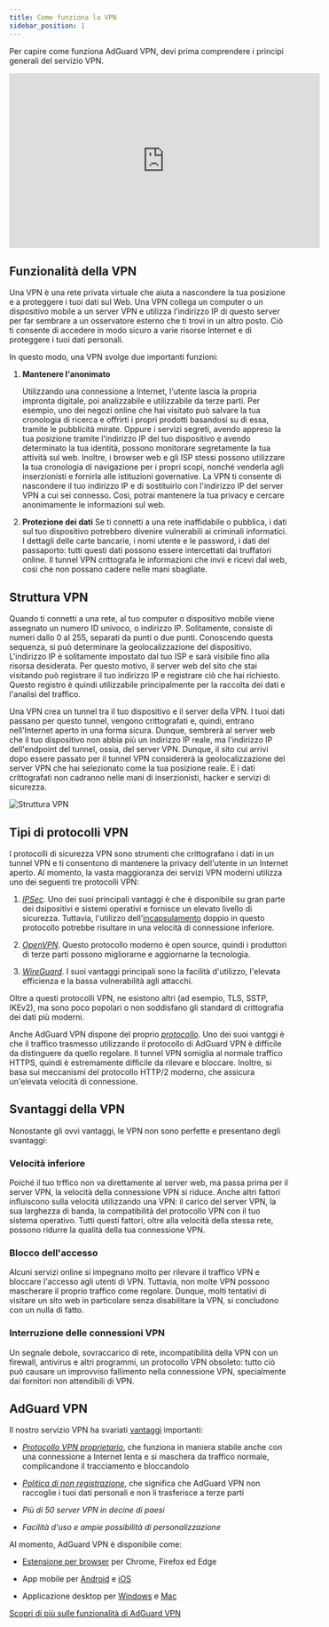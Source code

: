 ```yaml
---
title: Come funziona la VPN
sidebar_position: 1
---
```


Per capire come funziona AdGuard VPN, devi prima comprendere i principi generali del servizio VPN.

<iframe width="560" height="315" src="https://www.youtube-nocookie.com/embed/aOmkjgfSsIY" title="Lettore video di YouTube" frameborder="0" allow="accelerometer; autoplay; clipboard-write; encrypted-media; gyroscope; picture-in-picture" allowfullscreen></iframe>

## Funzionalità della VPN

Una VPN è una rete privata virtuale che aiuta a nascondere la tua posizione e a proteggere i tuoi dati sul Web. Una VPN collega un computer o un dispositivo mobile a un server VPN e utilizza l'indirizzo IP di questo server per far sembrare a un osservatore esterno che ti trovi in un altro posto. Ciò ti consente di accedere in modo sicuro a varie risorse Internet e di proteggere i tuoi dati personali.

In questo modo, una VPN svolge due importanti funzioni:

1. **Mantenere l'anonimato**

    Utilizzando una connessione a Internet, l'utente lascia la propria impronta digitale, poi analizzabile e utilizzabile da terze parti. Per esempio, uno dei negozi online che hai visitato può salvare la tua cronologia di ricerca e offrirti i propri prodotti basandosi su di essa, tramite le pubblicità mirate. Oppure i servizi segreti, avendo appreso la tua posizione tramite l'indirizzo IP del tuo dispositivo e avendo determinato la tua identità, possono monitorare segretamente la tua attività sul web. Inoltre, i browser web e gli ISP stessi possono utilizzare la tua cronologia di navigazione per i propri scopi, nonché venderla agli inserzionisti e fornirla alle istituzioni governative. La VPN ti consente di nascondere il tuo indirizzo IP e di sostituirlo con l'indirizzo IP del server VPN a cui sei connesso. Così, potrai mantenere la tua privacy e cercare anonimamente le informazioni sul web.

1. **Protezione dei dati** Se ti connetti a una rete inaffidabile o pubblica, i dati sul tuo dispositivo potrebbero divenire vulnerabili ai criminali informatici. I dettagli delle carte bancarie, i nomi utente e le password, i dati del passaporto: tutti questi dati possono essere intercettati dai truffatori online. Il tunnel VPN crittografa le informazioni che invii e ricevi dal web, così che non possano cadere nelle mani sbagliate.

## Struttura VPN

Quando ti connetti a una rete, al tuo computer o dispositivo mobile viene assegnato un numero ID univoco, o indirizzo IP. Solitamente, consiste di numeri dallo 0 al 255, separati da punti o due punti. Conoscendo questa sequenza, si può determinare la geolocalizzazione del dispositivo. L'indirizzo IP è solitamente impostato dal tuo ISP e sarà visibile fino alla risorsa desiderata. Per questo motivo, il server web del sito che stai visitando può registrare il tuo indirizzo IP e registrare ciò che hai richiesto. Questo registro è quindi utilizzabile principalmente per la raccolta dei dati e l'analisi del traffico.

Una VPN crea un tunnel tra il tuo dispositivo e il server della VPN. I tuoi dati passano per questo tunnel, vengono crittografati e, quindi, entrano nell'Internet aperto in una forma sicura. Dunque, sembrerà al server web che il tuo dispositivo non abbia più un indirizzo IP reale, ma l'indirizzo IP dell'endpoint del tunnel, ossia, del server VPN. Dunque, il sito cui arrivi dopo essere passato per il tunnel VPN considererà la geolocalizzazione del server VPN che hai selezionato come la tua posizione reale. E i dati crittografati non cadranno nelle mani di inserzionisti, hacker e servizi di sicurezza.

![Struttura VPN](https://cdn.adguardvpn.com/public/Adguard/Website/Images/seo/en/how_vpn_3.jpg)

## Tipi di protocolli VPN

I protocolli di sicurezza VPN sono strumenti che crittografano i dati in un tunnel VPN e ti consentono di mantenere la privacy dell'utente in un Internet aperto. Al momento, la vasta maggioranza dei servizi VPN moderni utilizza uno dei seguenti tre protocolli VPN:

1. [*IPSec*](https://en.wikipedia.org/wiki/IPsec). Uno dei suoi principali vantaggi è che è disponibile su gran parte dei dsipositivi e sistemi operativi e fornisce un elevato livello di sicurezza. Tuttavia, l'utilizzo dell'[incapsulamento](https://en.wikipedia.org/wiki/Encapsulation_(networking)) doppio in questo protocollo potrebbe risultare in una velocità di connessione inferiore.

1. [*OpenVPN*](https://en.wikipedia.org/wiki/OpenVPN). Questo protocollo moderno è open source, quindi i produttori di terze parti possono migliorarne e aggiornarne la tecnologia.

1. [*WireGuard*](https://en.wikipedia.org/wiki/WireGuard). I suoi vantaggi principali sono la facilità d'utilizzo, l'elevata efficienza e la bassa vulnerabilità agli attacchi.

Oltre a questi protocolli VPN, ne esistono altri (ad esempio, TLS, SSTP, IKEv2), ma sono poco popolari o non soddisfano gli standard di crittografia dei dati più moderni.

Anche AdGuard VPN dispone del proprio [*protocollo*](/general/adguard-vpn-protocol). Uno dei suoi vantggi è che il traffico trasmesso utilizzando il protocollo di AdGuard VPN è difficile da distinguere da quello regolare. Il tunnel VPN somiglia al normale traffico HTTPS, quindi è estremamente difficile da rilevare e bloccare. Inoltre, si basa sui meccanismi del protocollo HTTP/2 moderno, che assicura un'elevata velocità di connessione.

## Svantaggi della VPN

Nonostante gli ovvi vantaggi, le VPN non sono perfette e presentano degli svantaggi:

### Velocità inferiore

Poiché il tuo trffico non va direttamente al server web, ma passa prima per il server VPN, la velocità della connessione VPN si riduce. Anche altri fattori influiscono sulla velocità utilizzando una VPN: il carico del server VPN, la sua larghezza di banda, la compatibilità del protocollo VPN con il tuo sistema operativo. Tutti questi fattori, oltre alla velocità della stessa rete, possono ridurre la qualità della tua connessione VPN.

### Blocco dell'accesso

Alcuni servizi online si impegnano molto per rilevare il traffico VPN e bloccare l'accesso agli utenti di VPN. Tuttavia, non molte VPN possono mascherare il proprio traffico come regolare. Dunque, molti tentativi di visitare un sito web in particolare senza disabilitare la VPN, si concludono con un nulla di fatto.

### Interruzione delle connessioni VPN

Un segnale debole, sovraccarico di rete, incompatibilità della VPN con un firewall, antivirus e altri programmi, un protocollo VPN obsoleto: tutto ciò può causare un improvviso fallimento nella connessione VPN, specialmente dai fornitori non attendibili di VPN.

## AdGuard VPN

Il nostro servizio VPN ha svariati [vantaggi](/general/why-adguard-vpn) importanti:

- [*Protocollo VPN proprietario*](/general/adguard-vpn-protocol), che funziona in maniera stabile anche con una connessione a Internet lenta e si maschera da traffico normale, complicandone il tracciamento e bloccandolo

- [*Politica di non registrazione*](https://adguard-vpn.com/privacy.html), che significa che AdGuard VPN non raccoglie i tuoi dati personali e non li trasferisce a terze parti

- *Più di 50 server VPN in decine di paesi*

- *Facilità d'uso e ampie possibilità di personalizzazione*

Al momento, AdGuard VPN è disponibile come:

- [Estensione per browser](/adguard-vpn-browser-extension/overview) per Chrome, Firefox ed Edge

- App mobile per [Android](/adguard-vpn-for-android/overview) e [iOS](/adguard-vpn-for-ios/overview)

- Applicazione desktop per [Windows](/adguard-vpn-for-windows/overview) e [Mac](/adguard-vpn-for-mac/overview)

[Scopri di più sulle funzionalità di AdGuard VPN](https://adguard-vpn.com/welcome.html)
